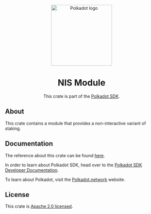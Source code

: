 <div align="center">

<img
alt="Polkadot logo" width="200"
src="https://raw.githubusercontent.com/paritytech/polkadot-sdk/rzadp/readmes/docs/images/Polkadot_Logo_Horizontal_Pink_BlackOnWhite.png">

# NIS Module

This crate is part of the [Polkadot SDK](https://github.com/paritytech/polkadot-sdk/).

</div>

## About

This crate contains a module that provides a non-interactive variant of staking.

## Documentation

The reference about this crate can be found [here](https://paritytech.github.io/polkadot-sdk/master/pallet_nis).

In order to learn about Polkadot SDK, head over to the [Polkadot SDK Developer Documentation](https://paritytech.github.io/polkadot-sdk/master/polkadot_sdk_docs/index.html).

To learn about Polkadot, visit the [Polkadot.network](https://polkadot.network/) website.

## License

This crate is [Apache 2.0 licensed](https://spdx.org/licenses/Apache-2.0.html).
